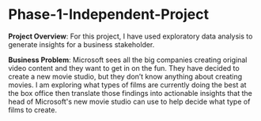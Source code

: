 # Phase-1-Independent-Project
**Project Overview**:
For this project, I have used exploratory data analysis to generate insights for a business stakeholder.

**Business Problem**:
Microsoft sees all the big companies creating original video content and they want to get in on the fun. They have decided to create a new movie studio, but they don’t know anything about creating movies. I am exploring what types of films are currently doing the best at the box office then translate those findings into actionable insights that the head of Microsoft's new movie studio can use to help decide what type of films to create.

